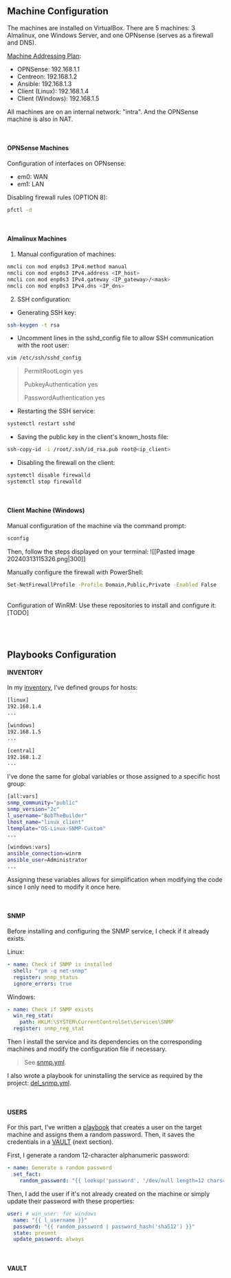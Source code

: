 ## Machine Configuration

The machines are installed on VirtualBox. There are 5 machines: 3 Almalinux, one Windows Server, and one OPNsense (serves as a firewall and DNS).

<u>Machine Addressing Plan</u>:
- OPNSense: 192.168.1.1
- Centreon: 192.168.1.2
- Ansible: 192.168.1.3
- Client (Linux): 192.168.1.4
- Client (Windows): 192.168.1.5

All machines are on an internal network: "intra". And the OPNSense machine is also in NAT.

<br>

#### OPNSense Machines
Configuration of interfaces on OPNsense:
- em0: WAN
- em1: LAN

Disabling firewall rules (OPTION 8):
```bash
pfctl -d
```

<br>

#### Almalinux Machines
1) Manual configuration of machines:
```bash
nmcli con mod enp0s3 IPv4.method manual
nmcli con mod enp0s3 IPv4.address <IP_host>
nmcli con mod enp0s3 IPv4.gateway <IP_gateway>/<mask>
nmcli con mod enp0s3 IPv4.dns <IP_dns>
```

2) SSH configuration:
- Generating SSH key:
```bash
ssh-keygen -t rsa
```

- Uncomment lines in the sshd_config file to allow SSH communication with the root user:
```bash
vim /etc/ssh/sshd_config
```
> PermitRootLogin yes
> 
> PubkeyAuthentication yes
> 
> PasswordAuthentication yes

- Restarting the SSH service:
```bash
systemctl restart sshd
```

- Saving the public key in the client's known_hosts file:
```bash
ssh-copy-id -i /root/.ssh/id_rsa.pub root@<ip_client>
```

- Disabling the firewall on the client:
```bash
systemctl disable firewalld
systemctl stop firewalld
```

<br>

#### Client Machine (Windows)
Manual configuration of the machine via the command prompt:
```bash
sconfig
```

Then, follow the steps displayed on your terminal:
![[Pasted image 20240313115326.png|300]]

Manually configure the firewall with PowerShell:
```bash
Set-NetFirewallProfile -Profile Domain,Public,Private -Enabled False
```

<br>
Configuration of WinRM:
Use these repositories to install and configure it:
[TODO]

<br><br>

## Playbooks Configuration

#### INVENTORY

In my [inventory](inventory), I've defined groups for hosts:
```bash
[linux]
192.168.1.4
...

[windows]
192.168.1.5
...

[central]
192.168.1.2
...
```

I've done the same for global variables or those assigned to a specific host group:
```bash
[all:vars]
snmp_community="public"
snmp_version="2c"
l_username="BobTheBuilder"
lhost_name="linux_client"
ltemplate="OS-Linux-SNMP-Custom"
...

[windows:vars]
ansible_connection=winrm
ansible_user=Administrator
...
```

Assigning these variables allows for simplification when modifying the code since I only need to modify it once here.

<br>

#### SNMP
Before installing and configuring the SNMP service, I check if it already exists.

Linux:
```yaml
- name: Check if SNMP is installed
  shell: "rpm -q net-snmp"
  register: snmp_status
  ignore_errors: true
```
Windows:
```yaml
- name: Check if SNMP exists
  win_reg_stat:
    path: HKLM:\SYSTEM\CurrentControlSet\Services\SNMP
  register: snmp_reg_stat
```

Then I install the service and its dependencies on the corresponding machines and modify the configuration file if necessary.
> See [snmp.yml](playbooks/snmp.yml).

I also wrote a playbook for uninstalling the service as required by the project: [del_snmp.yml](playbooks/del_snmp.yml).

<br>

#### USERS
For this part, I've written a [playbook](playbooks/usr.yml) that creates a user on the target machine and assigns them a random password. Then, it saves the credentials in a [VAULT](#vault) (next section).

First, I generate a random 12-character alphanumeric password:
```yaml
- name: Generate a random password
  set_fact:
    random_password: "{{ lookup('password', '/dev/null length=12 chars=ascii_letters,digits') }}"
```

Then, I add the user if it's not already created on the machine or simply update their password with these properties:
```yaml
user: # win_user: for windows
  name: "{{ l_username }}"
  password: "{{ random_password | password_hash('sha512') }}"
  state: present
  update_password: always
```

<br>

#### VAULT
